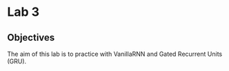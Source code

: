 # Lab 3

## Objectives
The aim of this lab is to practice with VanillaRNN and Gated Recurrent Units (GRU).
